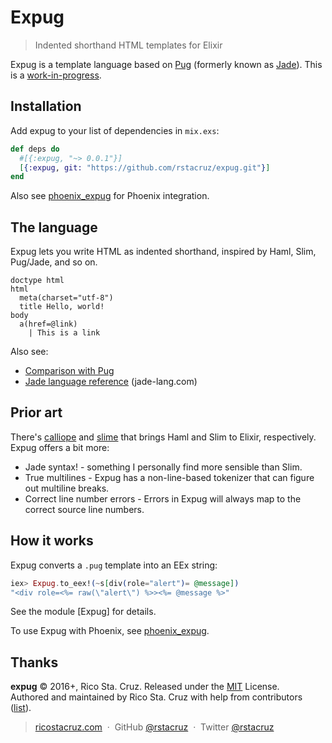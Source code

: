 # Expug

> Indented shorthand HTML templates for Elixir

Expug is a template language based on [Pug][] (formerly known as [Jade][]).
This is a [work-in-progress](docs/todo.md).

[Pug]: http://www.pug-lang.com/
[Jade]: http://jade-lang.com/

## Installation

Add expug to your list of dependencies in `mix.exs`:

```elixir
def deps do
  #[{:expug, "~> 0.0.1"}]
  [{:expug, git: "https://github.com/rstacruz/expug.git"}]
end
```

Also see [phoenix_expug](https://github.com/rstacruz/phoenix_expug) for Phoenix integration.

## The language

Expug lets you write HTML as indented shorthand, inspired by Haml, Slim, Pug/Jade, and so on.

```jade
doctype html
html
  meta(charset="utf-8")
  title Hello, world!
body
  a(href=@link)
    | This is a link
```

Also see:

- [Comparison with Pug](docs/compatibility_with_pug.md)
- [Jade language reference](http://jade-lang.com/reference/) (jade-lang.com)

## Prior art

There's [calliope] and [slime] that brings Haml and Slim to Elixir, respectively. Expug offers a bit more:

- Jade syntax! - something I personally find more sensible than Slim.
- True multilines - Expug has a non-line-based tokenizer that can figure out multiline breaks.
- Correct line number errors - Errors in Expug will always map to the correct source line numbers.

[calliope]: https://github.com/nurugger07/calliope
[slime]: https://github.com/slime-lang/slime

## How it works

Expug converts a `.pug` template into an EEx string:

```elixir
iex> Expug.to_eex!(~s[div(role="alert")= @message])
"<div role=<%= raw(\"alert\") %>><%= @message %>"
```

See the module [Expug] for details.

To use Expug with Phoenix, see [phoenix_expug](https://github.com/rstacruz/phoenix_expug).

## Thanks

**expug** © 2016+, Rico Sta. Cruz. Released under the [MIT] License.<br>
Authored and maintained by Rico Sta. Cruz with help from contributors ([list][contributors]).

> [ricostacruz.com](http://ricostacruz.com) &nbsp;&middot;&nbsp;
> GitHub [@rstacruz](https://github.com/rstacruz) &nbsp;&middot;&nbsp;
> Twitter [@rstacruz](https://twitter.com/rstacruz)

[MIT]: http://mit-license.org/
[contributors]: http://github.com/rstacruz/expug/contributors
